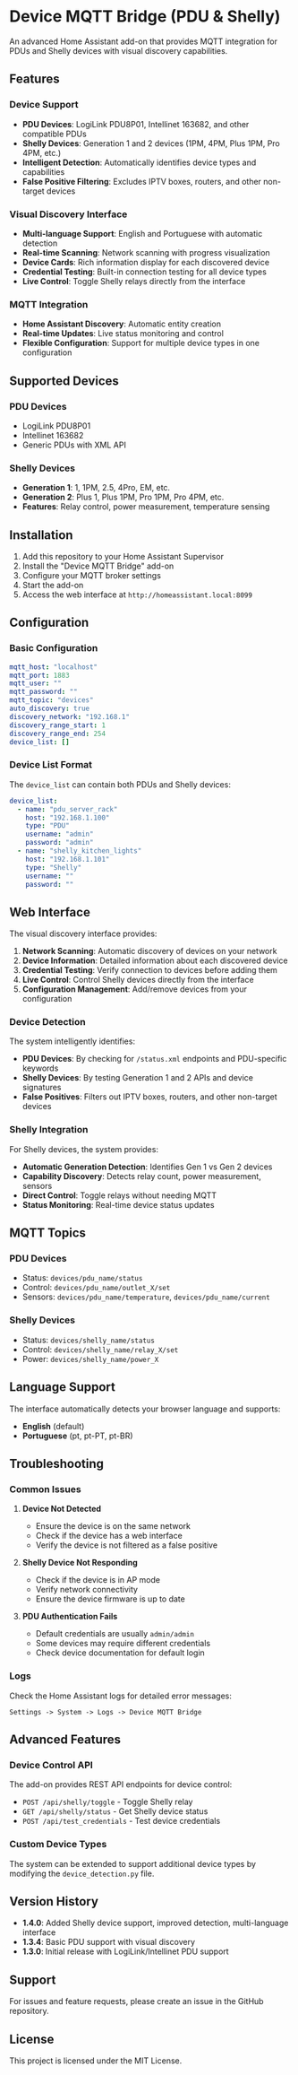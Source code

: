 # Device MQTT Bridge (PDU & Shelly)

An advanced Home Assistant add-on that provides MQTT integration for PDUs and Shelly devices with visual discovery capabilities.

## Features

### Device Support
- **PDU Devices**: LogiLink PDU8P01, Intellinet 163682, and other compatible PDUs
- **Shelly Devices**: Generation 1 and 2 devices (1PM, 4PM, Plus 1PM, Pro 4PM, etc.)
- **Intelligent Detection**: Automatically identifies device types and capabilities
- **False Positive Filtering**: Excludes IPTV boxes, routers, and other non-target devices

### Visual Discovery Interface
- **Multi-language Support**: English and Portuguese with automatic detection
- **Real-time Scanning**: Network scanning with progress visualization
- **Device Cards**: Rich information display for each discovered device
- **Credential Testing**: Built-in connection testing for all device types
- **Live Control**: Toggle Shelly relays directly from the interface

### MQTT Integration
- **Home Assistant Discovery**: Automatic entity creation
- **Real-time Updates**: Live status monitoring and control
- **Flexible Configuration**: Support for multiple device types in one configuration

## Supported Devices

### PDU Devices
- LogiLink PDU8P01
- Intellinet 163682
- Generic PDUs with XML API

### Shelly Devices
- **Generation 1**: 1, 1PM, 2.5, 4Pro, EM, etc.
- **Generation 2**: Plus 1, Plus 1PM, Pro 1PM, Pro 4PM, etc.
- **Features**: Relay control, power measurement, temperature sensing

## Installation

1. Add this repository to your Home Assistant Supervisor
2. Install the "Device MQTT Bridge" add-on
3. Configure your MQTT broker settings
4. Start the add-on
5. Access the web interface at `http://homeassistant.local:8099`

## Configuration

### Basic Configuration
```yaml
mqtt_host: "localhost"
mqtt_port: 1883
mqtt_user: ""
mqtt_password: ""
mqtt_topic: "devices"
auto_discovery: true
discovery_network: "192.168.1"
discovery_range_start: 1
discovery_range_end: 254
device_list: []
```

### Device List Format
The `device_list` can contain both PDUs and Shelly devices:

```yaml
device_list:
  - name: "pdu_server_rack"
    host: "192.168.1.100"
    type: "PDU"
    username: "admin"
    password: "admin"
  - name: "shelly_kitchen_lights"
    host: "192.168.1.101"
    type: "Shelly"
    username: ""
    password: ""
```

## Web Interface

The visual discovery interface provides:

1. **Network Scanning**: Automatic discovery of devices on your network
2. **Device Information**: Detailed information about each discovered device
3. **Credential Testing**: Verify connection to devices before adding them
4. **Live Control**: Control Shelly devices directly from the interface
5. **Configuration Management**: Add/remove devices from your configuration

### Device Detection

The system intelligently identifies:

- **PDU Devices**: By checking for `/status.xml` endpoints and PDU-specific keywords
- **Shelly Devices**: By testing Generation 1 and 2 APIs and device signatures
- **False Positives**: Filters out IPTV boxes, routers, and other non-target devices

### Shelly Integration

For Shelly devices, the system provides:

- **Automatic Generation Detection**: Identifies Gen 1 vs Gen 2 devices
- **Capability Discovery**: Detects relay count, power measurement, sensors
- **Direct Control**: Toggle relays without needing MQTT
- **Status Monitoring**: Real-time device status updates

## MQTT Topics

### PDU Devices
- Status: `devices/pdu_name/status`
- Control: `devices/pdu_name/outlet_X/set`
- Sensors: `devices/pdu_name/temperature`, `devices/pdu_name/current`

### Shelly Devices
- Status: `devices/shelly_name/status`
- Control: `devices/shelly_name/relay_X/set`
- Power: `devices/shelly_name/power_X`

## Language Support

The interface automatically detects your browser language and supports:
- **English** (default)
- **Portuguese** (pt, pt-PT, pt-BR)

## Troubleshooting

### Common Issues

1. **Device Not Detected**
   - Ensure the device is on the same network
   - Check if the device has a web interface
   - Verify the device is not filtered as a false positive

2. **Shelly Device Not Responding**
   - Check if the device is in AP mode
   - Verify network connectivity
   - Ensure the device firmware is up to date

3. **PDU Authentication Fails**
   - Default credentials are usually `admin/admin`
   - Some devices may require different credentials
   - Check device documentation for default login

### Logs

Check the Home Assistant logs for detailed error messages:
```
Settings -> System -> Logs -> Device MQTT Bridge
```

## Advanced Features

### Device Control API

The add-on provides REST API endpoints for device control:

- `POST /api/shelly/toggle` - Toggle Shelly relay
- `GET /api/shelly/status` - Get Shelly device status
- `POST /api/test_credentials` - Test device credentials

### Custom Device Types

The system can be extended to support additional device types by modifying the `device_detection.py` file.

## Version History

- **1.4.0**: Added Shelly device support, improved detection, multi-language interface
- **1.3.4**: Basic PDU support with visual discovery
- **1.3.0**: Initial release with LogiLink/Intellinet PDU support

## Support

For issues and feature requests, please create an issue in the GitHub repository.

## License

This project is licensed under the MIT License. 